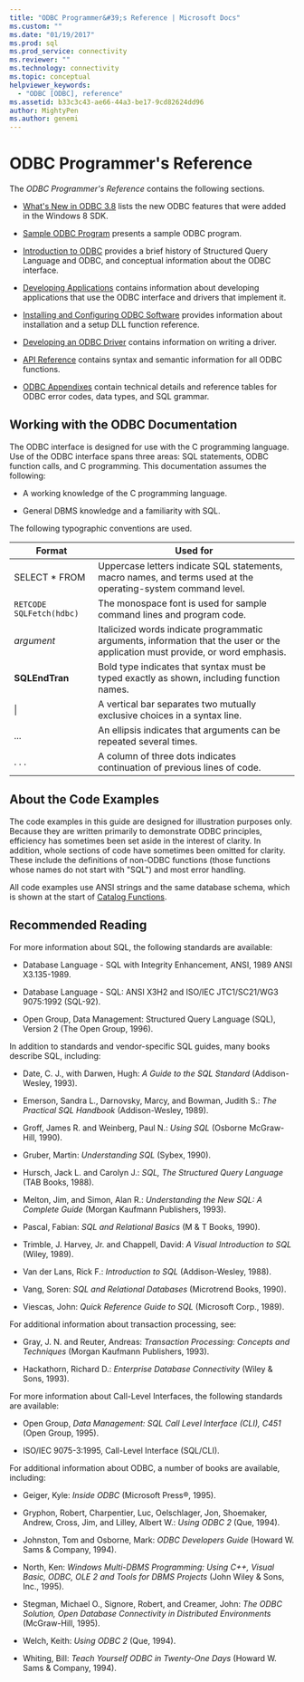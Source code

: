 ```yaml
---
title: "ODBC Programmer&#39;s Reference | Microsoft Docs"
ms.custom: ""
ms.date: "01/19/2017"
ms.prod: sql
ms.prod_service: connectivity
ms.reviewer: ""
ms.technology: connectivity
ms.topic: conceptual
helpviewer_keywords: 
  - "ODBC [ODBC], reference"
ms.assetid: b33c3c43-ae66-44a3-be17-9cd82624dd96
author: MightyPen
ms.author: genemi
---
```

# ODBC Programmer&#39;s Reference
The *ODBC Programmer's Reference* contains the following sections.  
  
-   [What's New in ODBC 3.8](../../odbc/reference/what-s-new-in-odbc-3-8.md) lists the new ODBC features that were added in the Windows 8 SDK.  
  
-   [Sample ODBC Program](../../odbc/reference/sample-odbc-program.md) presents a sample ODBC program.  
  
-   [Introduction to ODBC](../../odbc/reference/introduction-to-odbc.md) provides a brief history of Structured Query Language and ODBC, and conceptual information about the ODBC interface.  
  
-   [Developing Applications](../../odbc/reference/develop-app/developing-applications.md) contains information about developing applications that use the ODBC interface and drivers that implement it.  
  
-   [Installing and Configuring ODBC Software](../../odbc/reference/install/installing-and-configuring-the-odbc-software.md) provides information about installation and a setup DLL function reference.  
  
-   [Developing an ODBC Driver](../../odbc/reference/develop-driver/developing-an-odbc-driver.md) contains information on writing a driver.  
  
-   [API Reference](../../odbc/reference/syntax/odbc-reference.md) contains syntax and semantic information for all ODBC functions.  
  
-   [ODBC Appendixes](../../odbc/reference/appendixes/odbc-appendixes.md) contain technical details and reference tables for ODBC error codes, data types, and SQL grammar.  
  
## Working with the ODBC Documentation  
 The ODBC interface is designed for use with the C programming language. Use of the ODBC interface spans three areas: SQL statements, ODBC function calls, and C programming. This documentation assumes the following:  
  
-   A working knowledge of the C programming language.  
  
-   General DBMS knowledge and a familiarity with SQL.  
  
 The following typographic conventions are used.  
  
|Format|Used for|  
|------------|--------------|  
|SELECT * FROM|Uppercase letters indicate SQL statements, macro names, and terms used at the operating-system command level.|  
|`RETCODE SQLFetch(hdbc)`|The monospace font is used for sample command lines and program code.|  
|*argument*|Italicized words indicate programmatic arguments, information that the user or the application must provide, or word emphasis.|  
|**SQLEndTran**|Bold type indicates that syntax must be typed exactly as shown, including function names.|  
|&#124;|A vertical bar separates two mutually exclusive choices in a syntax line.|  
|...|An ellipsis indicates that arguments can be repeated several times.|  
|. . .|A column of three dots indicates continuation of previous lines of code.|  
  
## About the Code Examples  
 The code examples in this guide are designed for illustration purposes only. Because they are written primarily to demonstrate ODBC principles, efficiency has sometimes been set aside in the interest of clarity. In addition, whole sections of code have sometimes been omitted for clarity. These include the definitions of non-ODBC functions (those functions whose names do not start with "SQL") and most error handling.  
  
 All code examples use ANSI strings and the same database schema, which is shown at the start of [Catalog Functions](../../odbc/reference/develop-app/catalog-functions.md).  
  
## Recommended Reading  
 For more information about SQL, the following standards are available:  
  
-   Database Language - SQL with Integrity Enhancement, ANSI, 1989 ANSI X3.135-1989.  
  
-   Database Language - SQL: ANSI X3H2 and ISO/IEC JTC1/SC21/WG3 9075:1992 (SQL-92).  
  
-   Open Group, Data Management: Structured Query Language (SQL), Version 2 (The Open Group, 1996).  
  
 In addition to standards and vendor-specific SQL guides, many books describe SQL, including:  
  
-   Date, C. J., with Darwen, Hugh: *A Guide to the SQL Standard* (Addison-Wesley, 1993).  
  
-   Emerson, Sandra L., Darnovsky, Marcy, and Bowman, Judith S.: *The Practical SQL Handbook* (Addison-Wesley, 1989).  
  
-   Groff, James R. and Weinberg, Paul N.: *Using SQL* (Osborne McGraw-Hill, 1990).  
  
-   Gruber, Martin: *Understanding SQL* (Sybex, 1990).  
  
-   Hursch, Jack L. and Carolyn J.: *SQL, The Structured Query Language* (TAB Books, 1988).  
  
-   Melton, Jim, and Simon, Alan R.: *Understanding the New SQL: A Complete Guide* (Morgan Kaufmann Publishers, 1993).  
  
-   Pascal, Fabian: *SQL and Relational Basics* (M & T Books, 1990).  
  
-   Trimble, J. Harvey, Jr. and Chappell, David: *A Visual Introduction to SQL* (Wiley, 1989).  
  
-   Van der Lans, Rick F.: *Introduction to SQL* (Addison-Wesley, 1988).  
  
-   Vang, Soren: *SQL and Relational Databases* (Microtrend Books, 1990).  
  
-   Viescas, John: *Quick Reference Guide to SQL* (Microsoft Corp., 1989).  
  
 For additional information about transaction processing, see:  
  
-   Gray, J. N. and Reuter, Andreas: *Transaction Processing: Concepts and Techniques* (Morgan Kaufmann Publishers, 1993).  
  
-   Hackathorn, Richard D.: *Enterprise Database Connectivity* (Wiley & Sons, 1993).  
  
 For more information about Call-Level Interfaces, the following standards are available:  
  
-   Open Group, *Data Management: SQL Call Level Interface (CLI), C451* (Open Group, 1995).  
  
-   ISO/IEC 9075-3:1995, Call-Level Interface (SQL/CLI).  
  
 For additional information about ODBC, a number of books are available, including:  
  
-   Geiger, Kyle: *Inside ODBC* (Microsoft Press®, 1995).  
  
-   Gryphon, Robert, Charpentier, Luc, Oelschlager, Jon, Shoemaker, Andrew, Cross, Jim, and Lilley, Albert W.: *Using ODBC 2* (Que, 1994).  
  
-   Johnston, Tom and Osborne, Mark: *ODBC Developers Guide* (Howard W. Sams & Company, 1994).  
  
-   North, Ken: *Windows Multi-DBMS Programming: Using C++, Visual Basic, ODBC, OLE 2 and Tools for DBMS Projects* (John Wiley & Sons, Inc., 1995).  
  
-   Stegman, Michael O., Signore, Robert, and Creamer, John: *The ODBC Solution, Open Database Connectivity in Distributed Environments* (McGraw-Hill, 1995).  
  
-   Welch, Keith: *Using ODBC 2* (Que, 1994).  
  
-   Whiting, Bill: *Teach Yourself ODBC in Twenty-One Days* (Howard W. Sams & Company, 1994).
